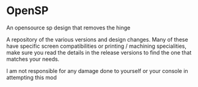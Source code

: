 # OpenSP
An opensource sp design that removes the hinge

A repository of the various versions and design changes. Many of these have specific screen compatibilities or printing / machining specialities, make sure you read the details in the release versions to find the one that matches your needs.

I am not responsible for any damage done to yourself or your console in attempting this mod

